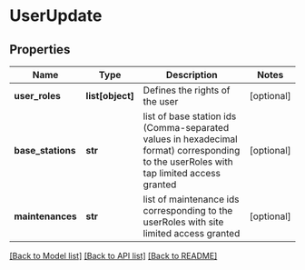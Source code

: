 # UserUpdate

## Properties
Name | Type | Description | Notes
------------ | ------------- | ------------- | -------------
**user_roles** | **list[object]** | Defines the rights of the user | [optional] 
**base_stations** | **str** | list of base station ids (Comma-separated values in hexadecimal format) corresponding to the userRoles with tap limited access granted | [optional] 
**maintenances** | **str** | list of maintenance ids corresponding to the userRoles with site limited access granted | [optional] 

[[Back to Model list]](../README.md#documentation-for-models) [[Back to API list]](../README.md#documentation-for-api-endpoints) [[Back to README]](../README.md)

